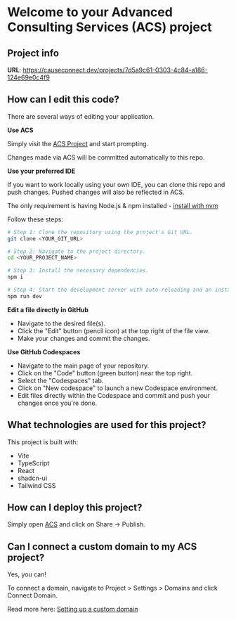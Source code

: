 # Welcome to your Advanced Consulting Services (ACS) project

## Project info

**URL**: https://causeconnect.dev/projects/7d5a9c61-0303-4c84-a186-124e69e0c4f9

## How can I edit this code?

There are several ways of editing your application.

**Use ACS**

Simply visit the [ACS Project](https://your-acs-link.com) and start prompting.

Changes made via ACS will be committed automatically to this repo.

**Use your preferred IDE**

If you want to work locally using your own IDE, you can clone this repo and push changes. Pushed changes will also be reflected in ACS.

The only requirement is having Node.js & npm installed - [install with nvm](https://github.com/nvm-sh/nvm#installing-and-updating)

Follow these steps:

```sh
# Step 1: Clone the repository using the project's Git URL.
git clone <YOUR_GIT_URL>

# Step 2: Navigate to the project directory.
cd <YOUR_PROJECT_NAME>

# Step 3: Install the necessary dependencies.
npm i

# Step 4: Start the development server with auto-reloading and an instant preview.
npm run dev
```

**Edit a file directly in GitHub**

- Navigate to the desired file(s).
- Click the "Edit" button (pencil icon) at the top right of the file view.
- Make your changes and commit the changes.

**Use GitHub Codespaces**

- Navigate to the main page of your repository.
- Click on the "Code" button (green button) near the top right.
- Select the "Codespaces" tab.
- Click on "New codespace" to launch a new Codespace environment.
- Edit files directly within the Codespace and commit and push your changes once you're done.

## What technologies are used for this project?

This project is built with:

- Vite
- TypeScript
- React
- shadcn-ui
- Tailwind CSS

## How can I deploy this project?

Simply open [ACS](https://your-acs-link.com) and click on Share -> Publish.

## Can I connect a custom domain to my ACS project?

Yes, you can!

To connect a domain, navigate to Project > Settings > Domains and click Connect Domain.

Read more here: [Setting up a custom domain](https://docs.causeconnect.dev/tips-tricks/custom-domain#step-by-step-guide)
